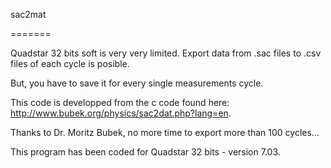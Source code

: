 sac2mat

=======


Quadstar 32 bits soft is very very limited.
Export data from .sac files to .csv files of each cycle is posible.

But, you have to save it for every single measurements cycle.



This code is developped from the c code found here: http://www.bubek.org/physics/sac2dat.php?lang=en.

Thanks to Dr. Moritz Bubek, no more time to export more than 100 cycles...


This program has been coded for Quadstar 32 bits - version 7.03. 
